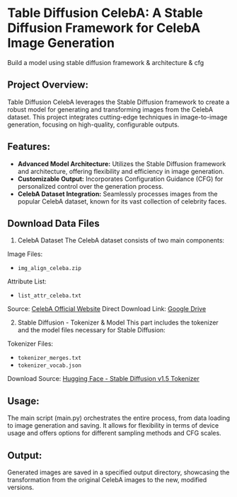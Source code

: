 # Table Diffusion CelebA: A Stable Diffusion Framework for CelebA Image Generation

Build a model using stable diffusion framework &amp;  architecture &amp; cfg 


## Project Overview:
Table Diffusion CelebA leverages the Stable Diffusion framework to create a robust model for generating and transforming images from the CelebA dataset. 
This project integrates cutting-edge techniques in image-to-image generation, focusing on high-quality, configurable outputs.


## Features:

* **Advanced Model Architecture:** Utilizes the Stable Diffusion framework and architecture, offering flexibility and efficiency in image generation.
* **Customizable Output:** Incorporates Configuration Guidance (CFG) for personalized control over the generation process.
* **CelebA Dataset Integration:** Seamlessly processes images from the popular CelebA dataset, known for its vast collection of celebrity faces.



## Download Data Files

1. CelebA Dataset
The CelebA dataset consists of two main components:
  
Image Files: 
  * `img_align_celeba.zip`
  
Attribute List: 
  * `list_attr_celeba.txt`
  
  Source: [CelebA Official Website](https://mmlab.ie.cuhk.edu.hk/projects/CelebA.html)
  Direct Download Link: [Google Drive](https://drive.google.com/drive/folders/0B7EVK8r0v71pWEZsZE9oNnFzTm8?resourcekey=0-5BR16BdXnb8hVj6CNHKzLg&usp=sharing)


2. Stable Diffusion - Tokenizer & Model
This part includes the tokenizer and the model files necessary for Stable Diffusion:
  
Tokenizer Files:
  * `tokenizer_merges.txt`
  * `tokenizer_vocab.json`
  
  Download Source: [Hugging Face - Stable Diffusion v1.5 Tokenizer](https://huggingface.co/runwayml/stable-diffusion-v1-5/tree/main/tokenizer)


## Usage:
The main script (main.py) orchestrates the entire process, from data loading to image generation and saving. It allows for flexibility in terms of device usage and offers options for different sampling methods and CFG scales.

## Output:
Generated images are saved in a specified output directory, showcasing the transformation from the original CelebA images to the new, modified versions.
